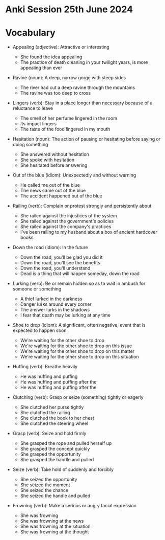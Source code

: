 # Anki Session 25th June 2024

# Vocabulary

- Appealing (adjective): Attractive or interesting

  - She found the idea appealing
  - The practice of death cleaning in your twilight years, is more appealing than ever

- Ravine (noun): A deep, narrow gorge with steep sides

  - The river had cut a deep ravine through the mountains
  - The ravine was too deep to cross

- Lingers (verb): Stay in a place longer than necessary because of a reluctance to leave

  - The smell of her perfume lingered in the room
  - Its impact lingers
  - The taste of the food lingered in my mouth

- Hesitation (noun): The action of pausing or hesitating before saying or doing something

  - She answered without hesitation
  - She spoke with hesitation
  - She hesitated before answering

- Out of the blue (idiom): Unexpectedly and without warning

  - He called me out of the blue
  - The news came out of the blue
  - The accident happened out of the blue

- Railing (verb): Complain or protest strongly and persistently about

  - She railed against the injustices of the system
  - She railed against the government's policies
  - She railed against the company's practices
  - I've been railing to my husband about a box of ancient hardcover books

- Down the road (idiom): In the future

  - Down the road, you'll be glad you did it
  - Down the road, you'll see the benefits
  - Down the road, you'll understand
  - Dead is a thing that will happen someday, down the road

- Lurking (verb): Be or remain hidden so as to wait in ambush for someone or something

  - A thief lurked in the darkness
  - Danger lurks around every corner
  - The answer lurks in the shadows
  - I fear that death may be lurking at any time

- Shoe to drop (idiom): A significant, often negative, event that is expected to happen soon

  - We're waiting for the other shoe to drop
  - We're waiting for the other shoe to drop on this issue
  - We're waiting for the other shoe to drop on this matter
  - We're waiting for the other shoe to drop on this situation

- Huffing (verb): Breathe heavily

  - He was huffing and puffing
  - He was huffing and puffing after the
  - He was huffing and puffing after the

- Clutching (verb): Grasp or seize (something) tightly or eagerly

  - She clutched her purse tightly
  - She clutched the railing
  - She clutched the book to her chest
  - She clutched the steering wheel

- Grasp (verb): Seize and hold firmly

  - She grasped the rope and pulled herself up
  - She grasped the concept quickly
  - She grasped the opportunity
  - She grasped the handle and pulled

- Seize (verb): Take hold of suddenly and forcibly

  - She seized the opportunity
  - She seized the moment
  - She seized the chance
  - She seized the handle and pulled

- Frowning (verb): Make a serious or angry facial expression

  - She was frowning
  - She was frowning at the news
  - She was frowning at the situation
  - She was frowning at the thought

